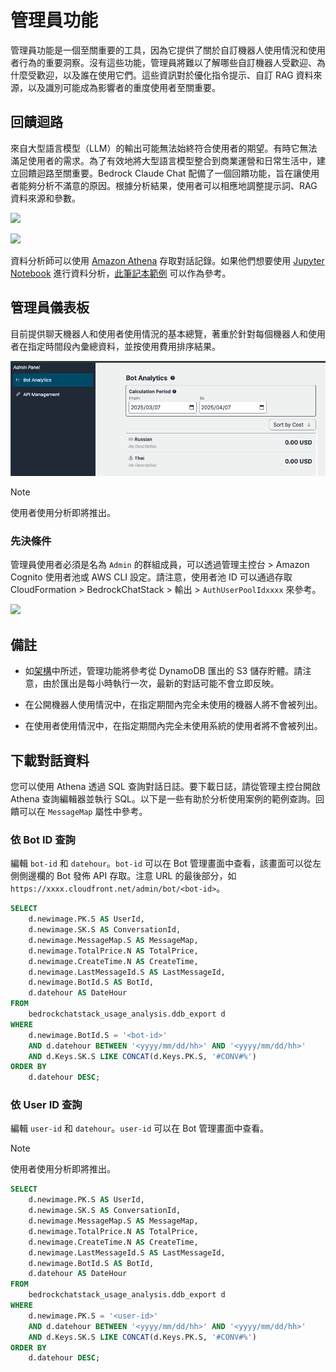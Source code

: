 # 管理員功能

管理員功能是一個至關重要的工具，因為它提供了關於自訂機器人使用情況和使用者行為的重要洞察。沒有這些功能，管理員將難以了解哪些自訂機器人受歡迎、為什麼受歡迎，以及誰在使用它們。這些資訊對於優化指令提示、自訂 RAG 資料來源，以及識別可能成為影響者的重度使用者至關重要。

## 回饋迴路

來自大型語言模型（LLM）的輸出可能無法始終符合使用者的期望。有時它無法滿足使用者的需求。為了有效地將大型語言模型整合到商業運營和日常生活中，建立回饋迴路至關重要。Bedrock Claude Chat 配備了一個回饋功能，旨在讓使用者能夠分析不滿意的原因。根據分析結果，使用者可以相應地調整提示詞、RAG 資料來源和參數。

![](./imgs/feedback_loop.png)

![](./imgs/feedback-using-claude-chat.png)

資料分析師可以使用 [Amazon Athena](https://aws.amazon.com/jp/athena/) 存取對話記錄。如果他們想要使用 [Jupyter Notebook](https://jupyter.org/) 進行資料分析，[此筆記本範例](../examples/notebooks/feedback_analysis_example.ipynb) 可以作為參考。

## 管理員儀表板

目前提供聊天機器人和使用者使用情況的基本總覽，著重於針對每個機器人和使用者在指定時間段內彙總資料，並按使用費用排序結果。

![](./imgs/admin_bot_analytics.png)

> [!Note]
> 使用者使用分析即將推出。

### 先決條件

管理員使用者必須是名為 `Admin` 的群組成員，可以透過管理主控台 > Amazon Cognito 使用者池或 AWS CLI 設定。請注意，使用者池 ID 可以通過存取 CloudFormation > BedrockChatStack > 輸出 > `AuthUserPoolIdxxxx` 來參考。

![](./imgs/group_membership_admin.png)

## 備註

- 如[架構](../README.md#architecture)中所述，管理功能將參考從 DynamoDB 匯出的 S3 儲存貯體。請注意，由於匯出是每小時執行一次，最新的對話可能不會立即反映。

- 在公開機器人使用情況中，在指定期間內完全未使用的機器人將不會被列出。

- 在使用者使用情況中，在指定期間內完全未使用系統的使用者將不會被列出。

## 下載對話資料

您可以使用 Athena 透過 SQL 查詢對話日誌。要下載日誌，請從管理主控台開啟 Athena 查詢編輯器並執行 SQL。以下是一些有助於分析使用案例的範例查詢。回饋可以在 `MessageMap` 屬性中參考。

### 依 Bot ID 查詢

編輯 `bot-id` 和 `datehour`。`bot-id` 可以在 Bot 管理畫面中查看，該畫面可以從左側側邊欄的 Bot 發佈 API 存取。注意 URL 的最後部分，如 `https://xxxx.cloudfront.net/admin/bot/<bot-id>`。

```sql
SELECT
    d.newimage.PK.S AS UserId,
    d.newimage.SK.S AS ConversationId,
    d.newimage.MessageMap.S AS MessageMap,
    d.newimage.TotalPrice.N AS TotalPrice,
    d.newimage.CreateTime.N AS CreateTime,
    d.newimage.LastMessageId.S AS LastMessageId,
    d.newimage.BotId.S AS BotId,
    d.datehour AS DateHour
FROM
    bedrockchatstack_usage_analysis.ddb_export d
WHERE
    d.newimage.BotId.S = '<bot-id>'
    AND d.datehour BETWEEN '<yyyy/mm/dd/hh>' AND '<yyyy/mm/dd/hh>'
    AND d.Keys.SK.S LIKE CONCAT(d.Keys.PK.S, '#CONV#%')
ORDER BY
    d.datehour DESC;
```

### 依 User ID 查詢

編輯 `user-id` 和 `datehour`。`user-id` 可以在 Bot 管理畫面中查看。

> [!Note]
> 使用者使用分析即將推出。

```sql
SELECT
    d.newimage.PK.S AS UserId,
    d.newimage.SK.S AS ConversationId,
    d.newimage.MessageMap.S AS MessageMap,
    d.newimage.TotalPrice.N AS TotalPrice,
    d.newimage.CreateTime.N AS CreateTime,
    d.newimage.LastMessageId.S AS LastMessageId,
    d.newimage.BotId.S AS BotId,
    d.datehour AS DateHour
FROM
    bedrockchatstack_usage_analysis.ddb_export d
WHERE
    d.newimage.PK.S = '<user-id>'
    AND d.datehour BETWEEN '<yyyy/mm/dd/hh>' AND '<yyyy/mm/dd/hh>'
    AND d.Keys.SK.S LIKE CONCAT(d.Keys.PK.S, '#CONV#%')
ORDER BY
    d.datehour DESC;
```